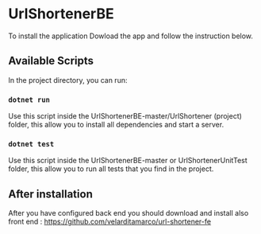 # UrlShortenerBE
To install the application Dowload the app and follow the instruction below.

## Available Scripts

In the project directory, you can run:

### `dotnet run`
Use this script inside the UrlShortenerBE-master/UrlShortener (project) folder, this allow you to install all dependencies and start a server.

### `dotnet test`
Use this script inside the UrlShortenerBE-master or UrlShortenerUnitTest folder, this allow you to run all tests that you find in the project.


## After installation
After you have configured back end you should download and install also front end :  https://github.com/velarditamarco/url-shortener-fe
